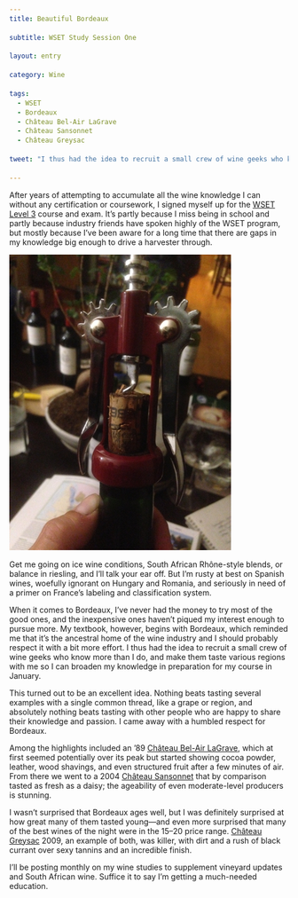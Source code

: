 ```yaml
---
title: Beautiful Bordeaux 

subtitle: WSET Study Session One

layout: entry

category: Wine

tags:
  - WSET
  - Bordeaux
  - Château Bel-Air LaGrave
  - Château Sansonnet
  - Château Greysac

tweet: "I thus had the idea to recruit a small crew of wine geeks who know more than I do."

---
```


After years of attempting to accumulate all the wine knowledge I can without any certification or coursework, I signed myself up for the [WSET Level 3](http://www.wsetglobal.com) course and exam. It’s partly because I miss being in school and partly because industry friends have spoken highly of the WSET program, but mostly because I’ve been aware for a long time that there are gaps in my knowledge big enough to drive a harvester through. 

![1989 Bordeaux cork](/photos/bordeauxcork.jpg "Uncorking a 1989 Bordeaux")

Get me going on ice wine conditions, South African Rhône-style blends, or balance in riesling, and I’ll talk your ear off. But I’m rusty at best on Spanish wines, woefully ignorant on Hungary and Romania, and seriously in need of a primer on France’s labeling and classification system.

When it comes to Bordeaux, I’ve never had the money to try most of the good ones, and the inexpensive ones haven’t piqued my interest enough to pursue more. My textbook, however, begins with Bordeaux, which reminded me that it’s the ancestral home of the wine industry and I should probably respect it with a bit more effort. I thus had the idea to recruit a small crew of wine geeks who know more than I do, and make them taste various regions with me so I can broaden my knowledge in preparation for my course in January.

This turned out to be an excellent idea. Nothing beats tasting several examples with a single common thread, like a grape or region, and absolutely nothing beats tasting with other people who are happy to share their knowledge and passion. I came away with a humbled respect for Bordeaux.

Among the highlights included an ’89 [Château Bel-Air LaGrave](http://www.medoc-wines.com/User/fichechateau.aspx?id_langue=4647&MenuCat=3&MenuId=0), which at first seemed potentially over its peak but started showing cocoa powder, leather, wood shavings, and even structured fruit after a few minutes of air. From there we went to a 2004 [Château Sansonnet](http://www.sansonnet.com) that by comparison tasted as fresh as a daisy; the ageability of even moderate-level producers is stunning. 

I wasn’t surprised that Bordeaux ages well, but I was definitely surprised at how great many of them tasted young––and even more surprised that many of the best wines of the night were in the $15–$20 price range. [Château Greysac](http://www.medoc-wines.com/User/fichechateau.aspx?id_langue=4531&MenuCat=3&MenuId=0) 2009, an example of both, was killer, with dirt and a rush of black currant over sexy tannins and an incredible finish. 

I’ll be posting monthly on my wine studies to supplement vineyard updates and South African wine. Suffice it to say I’m getting a much-needed education. 